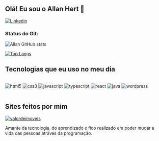 ## Olá! Eu sou o Allan Hert 👋

[![Linkedin](https://img.shields.io/badge/LinkedIn-0077B5?style=for-the-badge&logo=linkedin&logoColor=white)](https://www.linkedin.com/in/allanhert/)

### Status do Git:

![Allan GitHub stats](https://github-readme-stats.vercel.app/api?username=AllanHert&show_icons=true&theme=dracula)

[![Top Langs](https://github-readme-stats.vercel.app/api/top-langs/?username=AllanHert&layout=donut)](https://github.com/AllanHert/AllanHert)


## Tecnologias que eu uso no meu dia

<div style="display: inline_blovk"><br/>
  <img aling="center" alt="html5" src="https://img.shields.io/badge/HTML5-E34F26?style=for-the-badge&logo=html5&logoColor=white" />
  <img aling="center" alt="css3" src="https://img.shields.io/badge/CSS3-1572B6?style=for-the-badge&logo=css3&logoColor=white" />
  <img aling="center" alt="javascript" src="https://img.shields.io/badge/JavaScript-F7DF1E?style=for-the-badge&logo=javascript&logoColor=black" />
  <img aling="center" alt="typescript" src="https://img.shields.io/badge/TypeScript-007ACC?style=for-the-badge&logo=typescript&logoColor=white" />
  <img aling="center" alt="react" src="https://img.shields.io/badge/React-20232A?style=for-the-badge&logo=react&logoColor=61DAFB" />
  <img aling="center" alt="java" src="https://img.shields.io/badge/Java-ED8B00?style=for-the-badge&logo=openjdk&logoColor=white" />
  <img aling="center" alt="wordpress" src="https://img.shields.io/badge/Wordpress-21759B?style=for-the-badge&logo=wordpress&logoColor=white" />
</div><br/>

## Sites feitos por mim

[![valordeimoveis](https://img.shields.io/website?label=ValorDeImoveis.com.br&style=for-the-badge&url=https://valordeimoveis.com.br/)](https://valordeimoveis.com.br/)

Amante da tecnologia, do aprendizado e fico realizado em poder mudar a vida das pessoas atráves da programação. 

